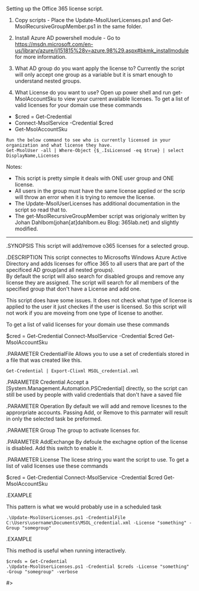 Setting up the Office 365 license script.

1)  Copy scripts - Place the Update-MsolUserLicenses.ps1 and Get-MsolRecursiveGroupMember.ps1 in the same folder.

2)  Install Azure AD powershell module - Go to https://msdn.microsoft.com/en-us/library/azure/jj151815%28v=azure.98%29.aspx#bkmk_installmodule for more information.

3)  What AD group do you want apply the license to?
	Currently the script will only accept one group as a variable but it is smart enough to understand nested groups.

4)  What License do you want to use?
	Open up power shell and run get-MsolAccountSku to view your current available licenses.
	To get a list of valid licenses for your domain use these commands 

*    $cred = Get-Credential
*    Connect-MsolService -Credential $cred
*    Get-MsolAccountSku

	Run the below command to see who is currently licensed in your organization and what license they have.
    Get-MsolUser -all | Where-Object {$_.IsLicensed -eq $true} | select DisplayName,Licenses

Notes:
*	This script is pretty simple it deals with ONE user group and ONE license.
*	All users in the group must have the same license applied or the scrip will throw an error when it is trying to remove the license.
*	The Update-MsolUserLicenses has additional documentation in the script so read that to.
*   The get-MsolRecursiveGroupMember script was origionaly written by Johan Dahlbom(johan[at]dahlbom.eu Blog: 365lab.net) and slightly modified.
 
  
 -----
 
 
 .SYNOPSIS
This script will add/remove o365 licenses for a selected group.

.DESCRIPTION
This script connectes to Microsofts Windows Azure Active Directory and adds licenses for
office 365 to all users that are part of the specificed AD group(and all nested groups).  
By default the script will also search for disabled groups and remove any license they are
assigned.  The script will search for all members of the specified group that don't
have a License and add one.

This script does have some issues.  It does not check what type of license is applied to 
the user it just checkes if the user is licensed.  So this script will not work if you are
moveing from one type of license to another.

To get a list of valid licenses for your domain use these commands 

$cred = Get-Credential
Connect-MsolService -Credential $cred
Get-MsolAccountSku

.PARAMETER CredentialFile
Allows you to use a set of credentials stored in a file that was created like this.

    Get-Credential | Export-Clixml MSOL_credential.xml

.PARAMETER Credential
Accept a [System.Management.Automation.PSCredential] directly, so the script can still
be used by people with valid credentials that don't have a saved file

.PARAMETER Operation
By default we will add and remove licesnes to the approrpriate accounts.  Passing
Add, or Remove to this parmater will result in only the selected task be preformed.

.PARAMETER Group
The group to activate licenses for.

.PARAMETER AddExchange
By defoule the exchagne option of the license is disabled.  Add this switch to enable it.

.PARAMETER License
The licese string you want the script to use.  To get a list of valid licenses use these commands 

$cred = Get-Credential
Connect-MsolService -Credential $cred
Get-MsolAccountSku

.EXAMPLE

This pattern is what we would probably use in a scheduled task

    .\Update-MsolUserLicenses.ps1 -CredentialFile C:\Users\username\Documents\MSOL_credential.xml -License "something" -Group "somegroup"

.EXAMPLE

This method is useful when running interactively.

    $creds = Get-Credential
    .\Update-MsolUserLicenses.ps1 -Credential $creds -License "something" -Group "somegroup" -verbose 



#>
